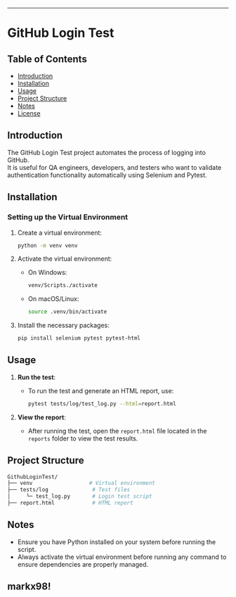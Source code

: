 -----------------------------------------------------------------------------------------------------------------------------------------------------------------------------
# GitHub Login Test

## Table of Contents
- [Introduction](#introduction)
- [Installation](#installation)
- [Usage](#usage)
- [Project Structure](#project-structure)
- [Notes](#notes)
- [License](#license)

## Introduction
The GitHub Login Test project automates the process of logging into GitHub.  
It is useful for QA engineers, developers, and testers who want to validate authentication functionality automatically using Selenium and Pytest.

## Installation

### Setting up the Virtual Environment
1. Create a virtual environment:
   ```bash
   python -m venv venv
   ```

2. Activate the virtual environment:
   - On Windows:
     ```bash
     venv/Scripts./activate
     ```
   - On macOS/Linux:
     ```bash
     source .venv/bin/activate
     ```

3. Install the necessary packages:
   ```bash
   pip install selenium pytest pytest-html
   ```

## Usage
1. **Run the test**:
   - To run the test and generate an HTML report, use:
     ```bash
     pytest tests/log/test_log.py --html=report.html
     ```

2. **View the report**:
   - After running the test, open the `report.html` file located in the `reports` folder to view the test results.

## Project Structure
```bash
GithubLoginTest/
├── venv                  # Virtual environment
├── tests/log              # Test files
│     └─ test_log.py       # Login test script
├── report.html            # HTML report
```

## Notes
- Ensure you have Python installed on your system before running the script.
- Always activate the virtual environment before running any command to ensure dependencies are properly managed.

markx98!
-----------------------------------------------------------------------------------------------------------------------------------------------------------------------------
